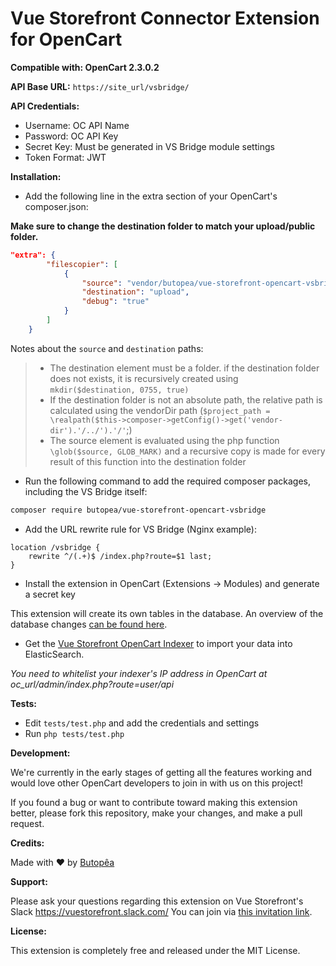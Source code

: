 # Vue Storefront Connector Extension for OpenCart
**Compatible with: OpenCart 2.3.0.2**

**API Base URL:** `https://site_url/vsbridge/`

**API Credentials:**

- Username: OC API Name
- Password: OC API Key
- Secret Key: Must be generated in VS Bridge module settings
- Token Format: JWT

**Installation:**

* Add the following line in the extra section of your OpenCart's composer.json:

**Make sure to change the destination folder to match your upload/public folder.**
```json
"extra": {
        "filescopier": [
            {
                "source": "vendor/butopea/vue-storefront-opencart-vsbridge/src",
                "destination": "upload",
                "debug": "true"
            }
        ]
    }    
```

Notes about the `source` and `destination` paths:

> * The destination element must be a folder. if the destination folder does not exists, it is recursively created using `mkdir($destination, 0755, true)`
> * If the destination folder is not an absolute path, the relative path is calculated using the vendorDir path (`$project_path = \realpath($this->composer->getConfig()->get('vendor-dir').'/../').'/'`;)
> * The source element is evaluated using the php function `\glob($source, GLOB_MARK)` and a recursive copy is made for every result of this function into the destination folder

* Run the following command to add the required composer packages, including the VS Bridge itself:
```bash
composer require butopea/vue-storefront-opencart-vsbridge
```

* Add the URL rewrite rule for VS Bridge (Nginx example):
```nginx
location /vsbridge {
    rewrite ^/(.+)$ /index.php?route=$1 last;
}
```
* Install the extension in OpenCart (Extensions -> Modules) and generate a secret key

This extension will create its own tables in the database. An overview of the database changes [can be found here](https://github.com/butopea/vue-storefront-opencart-vsbridge/blob/master/src/admin/controller/extension/module/vsbridge.php#L103).

* Get the [Vue Storefront OpenCart Indexer](https://github.com/butopea/vue-storefront-opencart-indexer) to import your data into ElasticSearch.

*You need to whitelist your indexer's IP address in OpenCart at oc_url/admin/index.php?route=user/api*

**Tests:**

* Edit `tests/test.php` and add the credentials and settings
* Run `php tests/test.php`

**Development:**

We're currently in the early stages of getting all the features working and would love other OpenCart developers to join in with us on this project! 

If you found a bug or want to contribute toward making this extension better, please fork this repository, make your changes, and make a pull request.  

**Credits:**

Made with ❤ by [Butopêa](https://butopea.com)

**Support:**


Please ask your questions regarding this extension on Vue Storefront's Slack https://vuestorefront.slack.com/ You can join via [this invitation link](https://slack.vuestorefront.io/).

**License:**

This extension is completely free and released under the MIT License.
